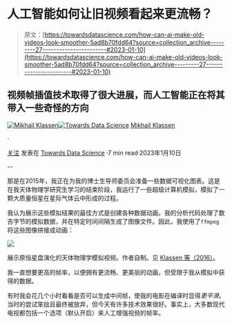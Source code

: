 # 人工智能如何让旧视频看起来更流畅？

> 原文：[https://towardsdatascience.com/how-can-ai-make-old-videos-look-smoother-5ad8b70fdd64?source=collection_archive---------27-----------------------#2023-01-10](https://towardsdatascience.com/how-can-ai-make-old-videos-look-smoother-5ad8b70fdd64?source=collection_archive---------27-----------------------#2023-01-10)

## 视频帧插值技术取得了很大进展，而人工智能正在将其带入一些奇怪的方向

[](https://mikhailklassen.medium.com/?source=post_page-----5ad8b70fdd64--------------------------------)[![Mikhail Klassen](../Images/9c4a6cc856fd4061f682e95a1c145c36.png)](https://mikhailklassen.medium.com/?source=post_page-----5ad8b70fdd64--------------------------------)[](https://towardsdatascience.com/?source=post_page-----5ad8b70fdd64--------------------------------)[![Towards Data Science](../Images/a6ff2676ffcc0c7aad8aaf1d79379785.png)](https://towardsdatascience.com/?source=post_page-----5ad8b70fdd64--------------------------------) [Mikhail Klassen](https://mikhailklassen.medium.com/?source=post_page-----5ad8b70fdd64--------------------------------)

·

[关注](https://medium.com/m/signin?actionUrl=https%3A%2F%2Fmedium.com%2F_%2Fsubscribe%2Fuser%2Fd9dfda9f9153&operation=register&redirect=https%3A%2F%2Ftowardsdatascience.com%2Fhow-can-ai-make-old-videos-look-smoother-5ad8b70fdd64&user=Mikhail+Klassen&userId=d9dfda9f9153&source=post_page-d9dfda9f9153----5ad8b70fdd64---------------------post_header-----------) 发表在 [Towards Data Science](https://towardsdatascience.com/?source=post_page-----5ad8b70fdd64--------------------------------) ·7 min read·2023年1月10日[](https://medium.com/m/signin?actionUrl=https%3A%2F%2Fmedium.com%2F_%2Fvote%2Ftowards-data-science%2F5ad8b70fdd64&operation=register&redirect=https%3A%2F%2Ftowardsdatascience.com%2Fhow-can-ai-make-old-videos-look-smoother-5ad8b70fdd64&user=Mikhail+Klassen&userId=d9dfda9f9153&source=-----5ad8b70fdd64---------------------clap_footer-----------)

--

[](https://medium.com/m/signin?actionUrl=https%3A%2F%2Fmedium.com%2F_%2Fbookmark%2Fp%2F5ad8b70fdd64&operation=register&redirect=https%3A%2F%2Ftowardsdatascience.com%2Fhow-can-ai-make-old-videos-look-smoother-5ad8b70fdd64&source=-----5ad8b70fdd64---------------------bookmark_footer-----------)

那是在2015年，我正在为我的博士生导师委员会准备一些数据可视化图表。这是在我天体物理学研究生学习的结束阶段，我运行了一些超级计算机模拟，模拟了一颗大质量恒星在星际气体云中形成的过程。

我认为展示这些模拟结果的最佳方式是创建各种数据动画。我的分析代码处理了数吉字节的模拟数据，并在特定时间间隔生成了图像文件。因此，我使用了`ffmpeg`将这些图像拼接成动画：

![](../Images/36d672e41b3f0e33b72b15a2cb91d823.png)

展示原恒星盘演化的天体物理学模拟视频。作者自制。见 [Klassen 等（2016）](https://iopscience.iop.org/article/10.3847/0004-637X/823/1/28/meta)。

我一直想要更高的帧率，以便拥有更流畅、更美丽的动画，但受限于我从模拟中获得的数据。

有时我会花几个小时看看是否可以生成中间帧，使我的电影在编译时显得*更平滑*。当时的尝试笨拙且最终被放弃，但今天有许多技术效果很好。事实上，大多数现代电视都包括一个选项（默认开启）来人工增强视频的帧率。
